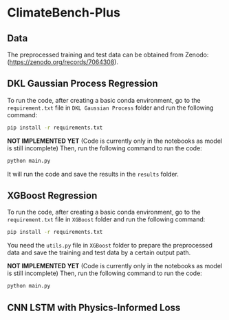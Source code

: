 # ClimateBench-Plus

## Data
The preprocessed training and test data can be obtained from Zenodo: (https://zenodo.org/records/7064308). 

## DKL Gaussian Process Regression
To run the code, after creating a basic conda environment, go to the `requirement.txt` file in `DKL Gaussian Process` folder and 
run the following command:
```bash
pip install -r requirements.txt
```

**NOT IMPLEMENTED YET** (Code is currently only in the notebooks as model is still incomplete)
Then, run the following command to run the code:
```bash
python main.py
```
It will run the code and save the results in the `results` folder. 

## XGBoost Regression
To run the code, after creating a basic conda environment, go to the `requirement.txt` file in `XGBoost` folder and 
run the following command:
```bash
pip install -r requirements.txt
```
You need the `utils.py` file in `XGBoost` folder to prepare the preprocessed data and save the training and test data by a certain output path.


**NOT IMPLEMENTED YET** (Code is currently only in the notebooks as model is still incomplete)
Then, run the following command to run the code:
```bash
python main.py
```

## CNN LSTM with Physics-Informed Loss
